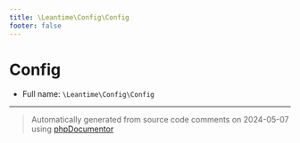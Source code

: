 ```yaml
---
title: \Leantime\Config\Config
footer: false
---
```


# Config





* Full name: `\Leantime\Config\Config`





---
> Automatically generated from source code comments on 2024-05-07 using [phpDocumentor](http://www.phpdoc.org/)
